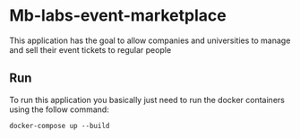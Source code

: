 # Mb-labs-event-marketplace

This application has the goal to allow companies and universities to manage and sell their event tickets to regular people

## Run

To run this application you basically just need to run the docker containers using the follow command:

`docker-compose up --build`
